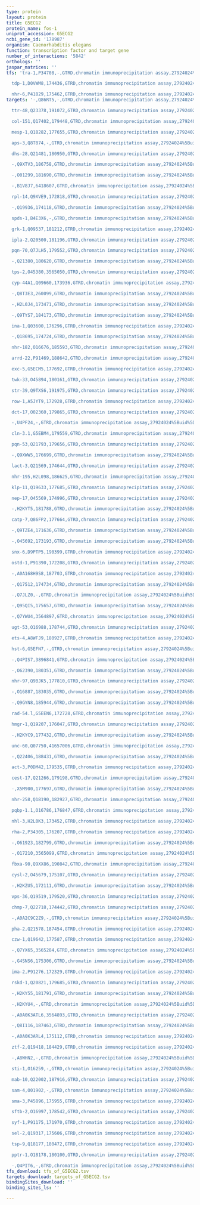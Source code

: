 ```yaml
---
type: protein
layout: protein
title: G5ECG2
protein_name: fos-1
uniprot_accession: G5ECG2
ncbi_gene_id: '178987'
organism: Caenorhabditis elegans
function: transcription factor and target gene
number_of_interactions: '5842'
orthologs: ''
jaspar_matrices: ''
tfs: 'tra-1,P34708,-,GTRD,chromatin immunoprecipitation assay,27924024%5Buid%5D,No

  tdp-1,D0VWM8,174436,GTRD,chromatin immunoprecipitation assay,27924024%5Buid%5D,No

  nhr-6,P41829,175462,GTRD,chromatin immunoprecipitation assay,27924024%5Buid%5D,No'
targets: '-,Q86RT5,-,GTRD,chromatin immunoprecipitation assay,27924024%5Buid%5D,No

  ttr-48,Q23378,191072,GTRD,chromatin immunoprecipitation assay,27924024%5Buid%5D,No

  col-151,Q17402,179448,GTRD,chromatin immunoprecipitation assay,27924024%5Buid%5D,No

  mesp-1,Q18282,177655,GTRD,chromatin immunoprecipitation assay,27924024%5Buid%5D,No

  aps-3,Q8T874,-,GTRD,chromatin immunoprecipitation assay,27924024%5Buid%5D,No

  dhs-28,Q21481,180950,GTRD,chromatin immunoprecipitation assay,27924024%5Buid%5D,No

  -,Q9XTV3,186758,GTRD,chromatin immunoprecipitation assay,27924024%5Buid%5D,No

  -,O01299,181690,GTRD,chromatin immunoprecipitation assay,27924024%5Buid%5D,No

  -,B1V8J7,6418607,GTRD,chromatin immunoprecipitation assay,27924024%5Buid%5D,No

  rpl-14,Q9XVE9,172818,GTRD,chromatin immunoprecipitation assay,27924024%5Buid%5D,No

  -,Q19936,174118,GTRD,chromatin immunoprecipitation assay,27924024%5Buid%5D,No

  spds-1,B4E3X6,-,GTRD,chromatin immunoprecipitation assay,27924024%5Buid%5D,No

  grk-1,Q09537,181212,GTRD,chromatin immunoprecipitation assay,27924024%5Buid%5D,No

  ipla-2,Q20500,181196,GTRD,chromatin immunoprecipitation assay,27924024%5Buid%5D,No

  pqn-70,Q7JLH5,179552,GTRD,chromatin immunoprecipitation assay,27924024%5Buid%5D,No

  -,Q21380,180620,GTRD,chromatin immunoprecipitation assay,27924024%5Buid%5D,No

  tps-2,O45380,3565050,GTRD,chromatin immunoprecipitation assay,27924024%5Buid%5D,No

  cyp-44A1,Q09660,173936,GTRD,chromatin immunoprecipitation assay,27924024%5Buid%5D,No

  -,Q8T3E3,260099,GTRD,chromatin immunoprecipitation assay,27924024%5Buid%5D,No

  -,H2L0J4,173471,GTRD,chromatin immunoprecipitation assay,27924024%5Buid%5D,No

  -,Q9TYS7,184173,GTRD,chromatin immunoprecipitation assay,27924024%5Buid%5D,No

  ina-1,Q03600,176296,GTRD,chromatin immunoprecipitation assay,27924024%5Buid%5D,No

  -,Q18695,174724,GTRD,chromatin immunoprecipitation assay,27924024%5Buid%5D,No

  nhr-182,O16676,185593,GTRD,chromatin immunoprecipitation assay,27924024%5Buid%5D,No

  arrd-22,P91469,188642,GTRD,chromatin immunoprecipitation assay,27924024%5Buid%5D,No

  exc-5,G5ECM5,177692,GTRD,chromatin immunoprecipitation assay,27924024%5Buid%5D,No

  twk-33,O45894,180161,GTRD,chromatin immunoprecipitation assay,27924024%5Buid%5D,No

  str-39,Q9TXS6,191975,GTRD,chromatin immunoprecipitation assay,27924024%5Buid%5D,No

  row-1,A5JYT9,172928,GTRD,chromatin immunoprecipitation assay,27924024%5Buid%5D,No

  dct-17,O02360,179865,GTRD,chromatin immunoprecipitation assay,27924024%5Buid%5D,No

  -,U4PF24,-,GTRD,chromatin immunoprecipitation assay,27924024%5Buid%5D,No

  cln-3.1,G5EBM4,179559,GTRD,chromatin immunoprecipitation assay,27924024%5Buid%5D,No

  pqn-53,Q21793,179656,GTRD,chromatin immunoprecipitation assay,27924024%5Buid%5D,No

  -,Q9XWW5,176699,GTRD,chromatin immunoprecipitation assay,27924024%5Buid%5D,No

  lact-3,Q21569,174644,GTRD,chromatin immunoprecipitation assay,27924024%5Buid%5D,No

  nhr-195,H2L098,186625,GTRD,chromatin immunoprecipitation assay,27924024%5Buid%5D,No

  klp-11,Q19633,177685,GTRD,chromatin immunoprecipitation assay,27924024%5Buid%5D,No

  nep-17,O45569,174996,GTRD,chromatin immunoprecipitation assay,27924024%5Buid%5D,No

  -,H2KYT5,181788,GTRD,chromatin immunoprecipitation assay,27924024%5Buid%5D,No

  catp-7,Q86FP2,177664,GTRD,chromatin immunoprecipitation assay,27924024%5Buid%5D,No

  -,Q9TZE4,171636,GTRD,chromatin immunoprecipitation assay,27924024%5Buid%5D,No

  -,O45692,173193,GTRD,chromatin immunoprecipitation assay,27924024%5Buid%5D,No

  snx-6,D9PTP5,190399,GTRD,chromatin immunoprecipitation assay,27924024%5Buid%5D,No

  ostd-1,P91390,172208,GTRD,chromatin immunoprecipitation assay,27924024%5Buid%5D,No

  -,A0A168H9S8,187703,GTRD,chromatin immunoprecipitation assay,27924024%5Buid%5D,No

  -,Q17512,174734,GTRD,chromatin immunoprecipitation assay,27924024%5Buid%5D,No

  -,Q7JLZ0,-,GTRD,chromatin immunoprecipitation assay,27924024%5Buid%5D,No

  -,Q95QI5,175657,GTRD,chromatin immunoprecipitation assay,27924024%5Buid%5D,No

  -,Q7YWU4,3564897,GTRD,chromatin immunoprecipitation assay,27924024%5Buid%5D,No

  ugt-53,O16988,178744,GTRD,chromatin immunoprecipitation assay,27924024%5Buid%5D,No

  ets-4,A8WFJ9,180927,GTRD,chromatin immunoprecipitation assay,27924024%5Buid%5D,No

  hst-6,G5EFN7,-,GTRD,chromatin immunoprecipitation assay,27924024%5Buid%5D,No

  -,Q4PIS7,3896841,GTRD,chromatin immunoprecipitation assay,27924024%5Buid%5D,No

  -,O62390,180351,GTRD,chromatin immunoprecipitation assay,27924024%5Buid%5D,No

  nhr-97,Q9BJK5,177810,GTRD,chromatin immunoprecipitation assay,27924024%5Buid%5D,No

  -,O16887,183035,GTRD,chromatin immunoprecipitation assay,27924024%5Buid%5D,No

  -,Q9GYN8,185944,GTRD,chromatin immunoprecipitation assay,27924024%5Buid%5D,No

  rad-54.l,G5EEN6,172728,GTRD,chromatin immunoprecipitation assay,27924024%5Buid%5D,No

  hmgr-1,Q19207,176047,GTRD,chromatin immunoprecipitation assay,27924024%5Buid%5D,No

  -,H2KYC9,177432,GTRD,chromatin immunoprecipitation assay,27924024%5Buid%5D,No

  unc-60,Q07750,41657006,GTRD,chromatin immunoprecipitation assay,27924024%5Buid%5D,No

  -,Q22406,188431,GTRD,chromatin immunoprecipitation assay,27924024%5Buid%5D,No

  act-3,P0DM42,179535,GTRD,chromatin immunoprecipitation assay,27924024%5Buid%5D,No

  cest-17,Q21266,179198,GTRD,chromatin immunoprecipitation assay,27924024%5Buid%5D,No

  -,X5M900,177697,GTRD,chromatin immunoprecipitation assay,27924024%5Buid%5D,No

  nhr-258,Q18190,182927,GTRD,chromatin immunoprecipitation assay,27924024%5Buid%5D,No

  pqbp-1.1,O16786,176847,GTRD,chromatin immunoprecipitation assay,27924024%5Buid%5D,No

  nhl-3,H2L0K3,173452,GTRD,chromatin immunoprecipitation assay,27924024%5Buid%5D,No

  rha-2,P34305,176207,GTRD,chromatin immunoprecipitation assay,27924024%5Buid%5D,No

  -,O61923,182799,GTRD,chromatin immunoprecipitation assay,27924024%5Buid%5D,No

  -,O17210,3565099,GTRD,chromatin immunoprecipitation assay,27924024%5Buid%5D,No

  fbxa-90,Q9XX86,190842,GTRD,chromatin immunoprecipitation assay,27924024%5Buid%5D,No

  cysl-2,O45679,175107,GTRD,chromatin immunoprecipitation assay,27924024%5Buid%5D,No

  -,H2KZU5,172111,GTRD,chromatin immunoprecipitation assay,27924024%5Buid%5D,No

  vps-36,Q19519,179520,GTRD,chromatin immunoprecipitation assay,27924024%5Buid%5D,No

  chmp-7,Q22718,174442,GTRD,chromatin immunoprecipitation assay,27924024%5Buid%5D,No

  -,A0A2C9C2Z9,-,GTRD,chromatin immunoprecipitation assay,27924024%5Buid%5D,No

  pha-2,Q21578,187454,GTRD,chromatin immunoprecipitation assay,27924024%5Buid%5D,No

  czw-1,Q19642,177587,GTRD,chromatin immunoprecipitation assay,27924024%5Buid%5D,No

  -,Q7YX65,3565284,GTRD,chromatin immunoprecipitation assay,27924024%5Buid%5D,No

  -,G4SNS6,175306,GTRD,chromatin immunoprecipitation assay,27924024%5Buid%5D,No

  ima-2,P91276,172329,GTRD,chromatin immunoprecipitation assay,27924024%5Buid%5D,No

  rskd-1,Q20821,179685,GTRD,chromatin immunoprecipitation assay,27924024%5Buid%5D,No

  -,H2KY55,181791,GTRD,chromatin immunoprecipitation assay,27924024%5Buid%5D,No

  -,H2KYU4,-,GTRD,chromatin immunoprecipitation assay,27924024%5Buid%5D,No

  -,A0A0K3ATL6,3564893,GTRD,chromatin immunoprecipitation assay,27924024%5Buid%5D,No

  -,Q8I116,187463,GTRD,chromatin immunoprecipitation assay,27924024%5Buid%5D,No

  -,A0A0K3ARL4,175112,GTRD,chromatin immunoprecipitation assay,27924024%5Buid%5D,No

  ztf-2,Q19418,184429,GTRD,chromatin immunoprecipitation assay,27924024%5Buid%5D,No

  -,A8WHN2,-,GTRD,chromatin immunoprecipitation assay,27924024%5Buid%5D,No

  sti-1,O16259,-,GTRD,chromatin immunoprecipitation assay,27924024%5Buid%5D,No

  mab-10,Q22002,187916,GTRD,chromatin immunoprecipitation assay,27924024%5Buid%5D,No

  sam-4,O01902,-,GTRD,chromatin immunoprecipitation assay,27924024%5Buid%5D,No

  sma-3,P45896,175955,GTRD,chromatin immunoprecipitation assay,27924024%5Buid%5D,No

  sftb-2,O16997,178542,GTRD,chromatin immunoprecipitation assay,27924024%5Buid%5D,No

  syf-1,P91175,171970,GTRD,chromatin immunoprecipitation assay,27924024%5Buid%5D,No

  sel-2,Q19317,175606,GTRD,chromatin immunoprecipitation assay,27924024%5Buid%5D,No

  tsp-9,Q18177,180472,GTRD,chromatin immunoprecipitation assay,27924024%5Buid%5D,No

  pptr-1,O18178,180100,GTRD,chromatin immunoprecipitation assay,27924024%5Buid%5D,No

  -,Q4PIT6,-,GTRD,chromatin immunoprecipitation assay,27924024%5Buid%5D,No'
tfs_download: tfs_of_G5ECG2.tsv
targets_download: targets_of_G5ECG2.tsv
bindingSites_download: ''
binding_sites_ls: ''

---
```


